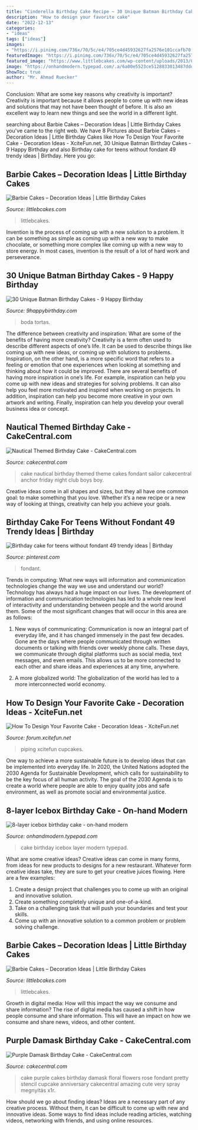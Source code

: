 ```yaml
---
title: "Cinderella Birthday Cake Recipe ~ 30 Unique Batman Birthday Cakes"
description: "How to design your favorite cake"
date: "2022-12-13"
categories:
- "ideas"
tags: ["ideas"]
images:
- "https://i.pinimg.com/736x/70/5c/e4/705ce4d45932627fa2576e101ccafb70.jpg"
featuredImage: "https://i.pinimg.com/736x/70/5c/e4/705ce4d45932627fa2576e101ccafb70.jpg"
featured_image: "https://www.littlebcakes.com/wp-content/uploads/2013/08/Cake-Barbie.jpg"
image: "https://onhandmodern.typepad.com/.a/6a00e5523ce5128833013487ddd8f1970c-600wi"
ShowToc: true
author: "Mr. Ahmad Ruecker"
---
```



Conclusion: What are some key reasons why creativity is important?
Creativity is important because it allows people to come up with new ideas and solutions that may not have been thought of before. It is also an excellent way to learn new things and see the world in a different light.

	

		
searching about Barbie Cakes – Decoration Ideas | Little Birthday Cakes you've came to the right web. We have 8 Pictures about Barbie Cakes – Decoration Ideas | Little Birthday Cakes like How To Design Your Favorite Cake - Decoration Ideas - XciteFun.net, 30 Unique Batman Birthday Cakes - 9 Happy Birthday and also Birthday cake for teens without fondant 49 trendy ideas | Birthday. Here you go:
		
    
## Barbie Cakes – Decoration Ideas | Little Birthday Cakes

<img loading=lazy src="https://www.littlebcakes.com/wp-content/uploads/2013/08/Barbie-Birthday-Cakes-Pictures-576x1024.jpg" onerror="this.onerror=null;this.src='https://tse4.mm.bing.net/th?id=OIP.Ovtb5qIsY0FlMeJQ9ORKYgHaNK&amp;pid=15.1';" alt="Barbie Cakes – Decoration Ideas | Little Birthday Cakes">

_Source: littlebcakes.com_

>littlebcakes. 

	

Invention is the process of coming up with a new solution to a problem. It can be something as simple as coming up with a new way to make chocolate, or something more complex like coming up with a new way to store energy. In most cases, invention is the result of a lot of hard work and perseverance.

    
## 30 Unique Batman Birthday Cakes - 9 Happy Birthday

<img loading=lazy src="https://www.9happybirthday.com/wp-content/uploads/2017/08/Cute-batman-cakes.jpg" onerror="this.onerror=null;this.src='https://tse1.mm.bing.net/th?id=OIP.si0FrMp6jJfqv-sU29LSOgHaLL&amp;pid=15.1';" alt="30 Unique Batman Birthday Cakes - 9 Happy Birthday">

_Source: 9happybirthday.com_

>boda tortas. 

	

The difference between creativity and inspiration: What are some of the benefits of having more creativity?
Creativity is a term often used to describe different aspects of one’s life. It can be used to describe things like coming up with new ideas, or coming up with solutions to problems. Inspiration, on the other hand, is a more specific word that refers to a feeling or emotion that one experiences when looking at something and thinking about how it could be improved.
There are several benefits of having more inspiration in one’s life. For example, inspiration can help you come up with new ideas and strategies for solving problems. It can also help you feel more motivated and inspired when working on projects. In addition, inspiration can help you become more creative in your own artwork and writing. Finally, inspiration can help you develop your overall business idea or concept.

    
## Nautical Themed Birthday Cake - CakeCentral.com

<img loading=lazy src="http://cdn001.cakecentral.com/gallery/2015/03/900_937512RIAc_nautical-themed-birthday-cake.jpg" onerror="this.onerror=null;this.src='https://tse1.mm.bing.net/th?id=OIP.FFGTK0rGLUDXpY9Fy5eBswHaLH&amp;pid=15.1';" alt="Nautical Themed Birthday Cake - CakeCentral.com">

_Source: cakecentral.com_

>cake nautical birthday themed theme cakes fondant sailor cakecentral anchor friday night club boys boy. 

	

Creative ideas come in all shapes and sizes, but they all have one common goal: to make something that you love. Whether it’s a new recipe or a new way of looking at things, creativity can help you achieve your goals.

    
## Birthday Cake For Teens Without Fondant 49 Trendy Ideas | Birthday

<img loading=lazy src="https://i.pinimg.com/736x/70/5c/e4/705ce4d45932627fa2576e101ccafb70.jpg" onerror="this.onerror=null;this.src='https://tse2.mm.bing.net/th?id=OIP.WROKSNyc2TDp28svAu7fpgAAAA&amp;pid=15.1';" alt="Birthday cake for teens without fondant 49 trendy ideas | Birthday">

_Source: pinterest.com_

>fondant. 

	

Trends in computing: What new ways will information and communication technologies change the way we use and understand our world?
Technology has always had a huge impact on our lives. The development of information and communication technologies has led to a whole new level of interactivity and understanding between people and the world around them. Some of the most significant changes that will occur in this area are as follows:
1) New ways of communicating: Communication is now an integral part of everyday life, and it has changed immensely in the past few decades. Gone are the days where people communicated through written documents or talking with friends over weekly phone calls. These days, we communicate through digital platforms such as social media, text messages, and even emails. This allows us to be more connected to each other and share ideas and experiences at any time, anywhere.

2) A more globalized world: The globalization of the world has led to a more interconnected world economy.

    
## How To Design Your Favorite Cake - Decoration Ideas - XciteFun.net

<img loading=lazy src="https://img.xcitefun.net/users/2014/07/359398,xcitefun-cake-decoration-12.jpg" onerror="this.onerror=null;this.src='https://tse4.mm.bing.net/th?id=OIP.VdPdESXgaAE7LdtacEkEFAHaJ4&amp;pid=15.1';" alt="How To Design Your Favorite Cake - Decoration Ideas - XciteFun.net">

_Source: forum.xcitefun.net_

>piping xcitefun cupcakes. 

	

One way to achieve a more sustainable future is to develop ideas that can be implemented into everyday life. In 2020, the United Nations adopted the 2030 Agenda for Sustainable Development, which calls for sustainability to be the key focus of all human activity. The goal of the 2030 Agenda is to create a world where people are able to enjoy quality jobs and safe environment, as well as promote social and environmental justice.

    
## 8-layer Icebox Birthday Cake - On-hand Modern

<img loading=lazy src="https://onhandmodern.typepad.com/.a/6a00e5523ce5128833013487ddd8f1970c-600wi" onerror="this.onerror=null;this.src='https://tse2.mm.bing.net/th?id=OIP.v0bIzYZPT99Kx-sW0su28gDHEs&amp;pid=15.1';" alt="8-layer icebox birthday cake - on-hand modern">

_Source: onhandmodern.typepad.com_

>cake birthday icebox layer modern typepad. 

	

What are some creative ideas?
Creative ideas can come in many forms, from ideas for new products to designs for a new restaurant. Whatever form creative ideas take, they are sure to get your creative juices flowing. Here are a few examples: 
1. Create a design project that challenges you to come up with an original and innovative solution.
2. Create something completely unique and one-of-a-kind.
3. Take on a challenging task that will push your boundaries and test your skills.
4. Come up with an innovative solution to a common problem or problem solving challenge.

    
## Barbie Cakes – Decoration Ideas | Little Birthday Cakes

<img loading=lazy src="https://www.littlebcakes.com/wp-content/uploads/2013/08/Cake-Barbie.jpg" onerror="this.onerror=null;this.src='https://tse1.mm.bing.net/th?id=OIP.S4fY4Js1QTwYYkChYLIuYQHaLI&amp;pid=15.1';" alt="Barbie Cakes – Decoration Ideas | Little Birthday Cakes">

_Source: littlebcakes.com_

>littlebcakes. 

	

Growth in digital media: How will this impact the way we consume and share information?
The rise of digital media has caused a shift in how people consume and share information. This will have an impact on how we consume and share news, videos, and other content.

    
## Purple Damask Birthday Cake - CakeCentral.com

<img loading=lazy src="https://cdn001.cakecentral.com/gallery/2015/03/900_811001lNYz_purple-damask-birthday-cake.jpg" onerror="this.onerror=null;this.src='https://tse3.mm.bing.net/th?id=OIP.iRKcECmtubZi9-mjHogb3QHaLH&amp;pid=15.1';" alt="Purple Damask Birthday Cake - CakeCentral.com">

_Source: cakecentral.com_

>cake purple cakes birthday damask floral flowers rose fondant pretty stencil cupcake anniversary cakecentral amazing cute very spray megnyitás x1r. 

	

How should we go about finding ideas?
Ideas are a necessary part of any creative process. Without them, it can be difficult to come up with new and innovative ideas. Some ways to find ideas include reading articles, watching videos, networking with friends, and using online resources.

